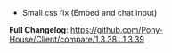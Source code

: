 - Small css fix (Embed and chat input)

**Full Changelog**: https://github.com/Pony-House/Client/compare/1.3.38...1.3.39
